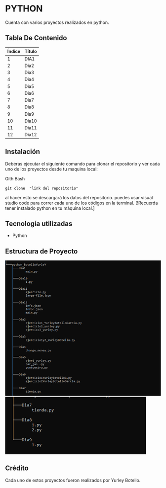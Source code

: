
# PYTHON
 
Cuenta con varios proyectos realizados en python.

## Tabla De Contenido
| Índice | Título |
|--|------|
| 1 | DIA1 | 
| 2 | Dia2 |
| 3 | Dia3 |
| 4 | Dia4 |
| 5 | Dia5 |
| 6 | Dia6 |
| 7 | Dia7 |
| 8 | Dia8 |
| 9 | Dia9 |
| 10 | Dia10 |
| 11 | Dia11 |
| 12 | Dia12 |

## Instalación
 Deberas ejecutar el siguiente comando para clonar el repositorio y ver cada uno de los proyectos  desde tu maquina local:
 
Gith Bash

~~~ 
git clone  "link del repositorio"
~~~
al hacer esto se descargará  los datos del repositorio. puedes usar visual studio code para correr cada uno de los códigos en la terminal.
[!Recuerda tener instalado python en tu máquina local.]

 ## Tecnología utilizadas

+ Python

## Estructura de Proyecto
![alt text](pincture/image.png)
![alt text](pincture/image-1.png)
## Crédito 
Cada uno de estos proyectos fueron realizados por Yurley Botello.
